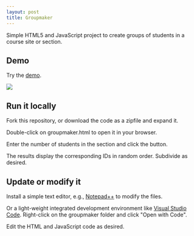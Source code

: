 ```yaml
---
layout: post
title: Groupmaker
---
```


Simple HTML5 and JavaScript project to create groups of students in a course site or section.  

## Demo

Try the [demo](http://denisecase.github.io/project/groupmaker/groupmaker.html).

[![](http://denisecase.github.io/project/groupmaker/groupmaker.png)](http://denisecase.github.io/project/groupmaker/groupmaker.png)

## Run it locally

Fork this repository, or download the code as a zipfile and expand it. 

Double-click on groupmaker.html to open it in your browser. 

Enter the number of students in the section and click the button. 

The results display the corresponding IDs in random order.  Subdivide as desired. 


## Update or modify it

Install a simple text editor, e.g., [Notepad++](http://notepad-plus-plus.org/) to modify the files. 

Or a light-weight integrated development environment like [Visual Studio Code](https://code.visualstudio.com). Right-click on the groupmaker folder and click "Open with Code".  

Edit the HTML and JavaScript code as desired. 




